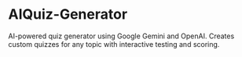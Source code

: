 # AIQuiz-Generator
AI-powered quiz generator using Google Gemini and OpenAI. Creates custom quizzes for any topic with interactive testing and scoring.
